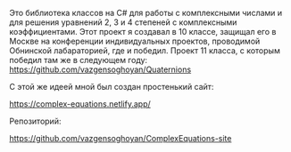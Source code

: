 Это библиотека классов на C# для работы с комплексными числами и для решения уравнений 2, 3 и 4 степеней с комплексными коэффициентами. Этот проект я создавал в 10 классе, защищал его в Москве на конференции индивидуальных проектов, проводимой Обнинской лабараторией, где и победил. Проект 11 класса, с которым победил там же в следующем году: https://github.com/vazgensoghoyan/Quaternions

С этой же идеей мной был создан простенький сайт:

https://complex-equations.netlify.app/

Репозиторий:

https://github.com/vazgensoghoyan/ComplexEquations-site
